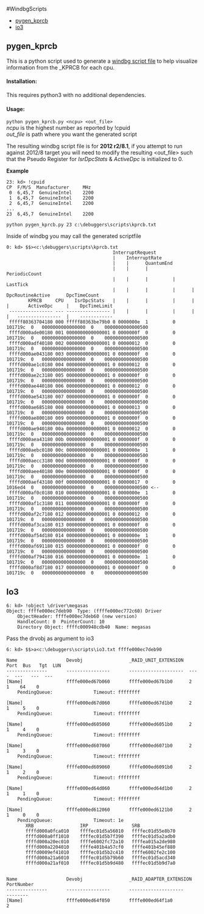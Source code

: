 #WindbgScripts
* [pygen_kprcb](https://github.com/00-eight/Graveyard-Tools/tree/master/WindbgScripts#pygen_kprcb)
* [io3](https://github.com/00-eight/Graveyard-Tools/tree/master/WindbgScripts#io3)

## pygen_kprcb
This is a python script used to generate a [windbg script file](https://docs.microsoft.com/en-us/windows-hardware/drivers/debugger/using-script-files)
 to help visualize information from the _KPRCB for each cpu.   

#### Installation:
This requires python3 with no additional dependencies.

#### Usage:
`python pygen_kprcb.py <ncpu> <out_file>`   
_ncpu_ is the highest number as reported by !cpuid   
*out_file* is path where you want the generated script   
   
The resulting windbg script file is for __2012 r2/8.1__, if you attempt to run against 2012/8 target 
 you will need to modify the resulting <out_file> such that the Pseudo Register for _IsrDpcStats_ & _ActiveDpc_ is initialized to 0.


__Example__ 
```
23: kd> !cpuid
CP  F/M/S  Manufacturer     MHz
 0  6,45,7  GenuineIntel    2200
 1  6,45,7  GenuineIntel    2200
 2  6,45,7  GenuineIntel    2200
...
23  6,45,7  GenuineIntel    2200
```

`python pygen_kprcb.py 23 c:\debuggers\scripts\kprcb.txt`

Inside of windbg you may call the generated scriptfile 
```
0: kd> $$><c:\debuggers\scripts\kprcb.txt
                                       InterruptRequest
                                       |    InterruptRate
                                       |    |      QuantumEnd
                                       |    |      |         PeriodicCount
                                       |    |      |         |      LastTick
                                       |    |      |         |      |     DpcRoutineActive      DpcTimeCount
        KPRCB     CPU    IsrDpcStats   |    |      |         |      |     |       ActiveDpc     |    DpcTimeLimit
 ---------------- --- ---------------- |    |      |         |      |     |   ----------------  |    ------------
 fffff80363704180 000 fffff80363be79b0 0 0000000e  1         0   101719c  0   0000000000000000  0    0000000000000500
 ffffd000ade00180 001 0000000000000001 0 0000000f  0         0   101719c  0   0000000000000000  0    0000000000000500
 ffffd000adf40180 002 0000000000000001 0 00000012  0         0   101719c  0   0000000000000000  0    0000000000000500
 ffffd000ae043180 003 0000000000000001 0 0000000f  0         0   101719c  0   0000000000000000  0    0000000000000500
 ffffd000ae1c0180 004 0000000000000001 0 00000012  0         0   101719c  0   0000000000000000  0    0000000000000500
 ffffd000ae2c3180 005 0000000000000001 0 0000000f  0         0   101719c  0   0000000000000000  0    0000000000000500
 ffffd000ae440180 006 0000000000000001 0 00000012  0         0   101719c  0   0000000000000000  0    0000000000000500
 ffffd000ae543180 007 0000000000000001 0 0000000f  0         0   101719c  0   0000000000000000  0    0000000000000500
 ffffd000ae685180 008 0000000000000001 0 00000013  0         0   101719c  0   0000000000000000  0    0000000000000500
 ffffd000ae800180 009 0000000000000001 0 0000000f  0         0   101719c  0   0000000000000000  0    0000000000000500
 ffffd000ae940180 00a 0000000000000001 0 00000012  0         0   101719c  0   0000000000000000  0    0000000000000500
 ffffd000aea43180 00b 0000000000000001 0 0000000f  0         0   101719c  0   0000000000000000  0    0000000000000500
 ffffd000aebc0180 00c 0000000000000001 0 0000000e  1         0   101719c  0   0000000000000000  0    0000000000000500
 ffffd000aecc3180 00d 0000000000000001 0 0000000f  0         0   101719c  0   0000000000000000  0    0000000000000500
 ffffd000aee40180 00e 0000000000000001 0 0000000f  0         0   101719c  0   0000000000000000  0    0000000000000500
 ffffd000aef43180 00f 0000000000000001 0 00000017  0         0   1016ed4  0   0000000000000000  0    0000000000000500 <--
 ffffd000af0c0180 010 0000000000000001 0 0000000e  1         0   101719c  0   0000000000000000  0    0000000000000500
 ffffd000af1c3180 011 0000000000000001 0 0000000f  0         0   101719c  0   0000000000000000  0    0000000000000500
 ffffd000af2c7180 012 0000000000000001 0 00000012  0         0   101719c  0   0000000000000000  0    0000000000000500
 ffffd000af3ca180 013 0000000000000001 0 0000000f  0         0   101719c  0   0000000000000000  0    0000000000000500
 ffffd000af54d180 014 0000000000000001 0 0000000e  1         0   101719c  0   0000000000000000  0    0000000000000500
 ffffd000af691180 015 0000000000000001 0 0000000f  0         0   101719c  0   0000000000000000  0    0000000000000500
 ffffd000af794180 016 0000000000000001 0 0000000e  1         0   101719c  0   0000000000000000  0    0000000000000500
 ffffd000af8d7180 017 0000000000000001 0 0000000f  0         0   101719c  0   0000000000000000  0    0000000000000500
```

## Io3

```
6: kd> !object \driver\megasas
Object: ffffe000ec7deb90  Type: (ffffe000ec772c60) Driver
    ObjectHeader: ffffe000ec7deb60 (new version)
    HandleCount: 0  PointerCount: 10
    Directory Object: ffffc000948cdb40  Name: megasas
```
Pass the drvobj as argument to io3
```
6: kd> $$>a<c:\debuggers\scripts\io3.txt ffffe000ec7deb90

Name                  Devobj                 _RAID_UNIT_EXTENSION  Port  Bus   Tgt  LUN
---------------       ----------------       --------------------  ----  ---   ---  ---
[Name]                ffffe000ed67b060       ffffe000ed67b1b0      2       1    64    0
	PendingQueue:               Timeout: ffffffff

[Name]                ffffe000ed67d060       ffffe000ed67d1b0      2       1     5    0
	PendingQueue:               Timeout: ffffffff

[Name]                ffffe000ed605060       ffffe000ed6051b0      2       1     4    0
	PendingQueue:               Timeout: ffffffff

[Name]                ffffe000ed607060       ffffe000ed6071b0      2       1     3    0
	PendingQueue:               Timeout: ffffffff

[Name]                ffffe000ed609060       ffffe000ed6091b0      2       1     2    0
	PendingQueue:               Timeout: ffffffff

[Name]                ffffe000ed64d060       ffffe000ed64d1b0      2       1     1    0
	PendingQueue:               Timeout: ffffffff

[Name]                ffffe000ed612060       ffffe000ed6121b0      2       1     0    0
	PendingQueue:               Timeout: 1e
	   XRB                 IRP                SRB
	   ffffd000a0fca010    ffffec01d5a56010   ffffec01d55e8b70
	   ffffd000a0ff1010    ffffec01d5b7f390   ffffec01d5a2adb0
	   ffffd000a20ec010    ffffe6002fc72a10   ffffea015a2de980
	   ffffd000a2204010    ffffe401b4a57cf0   ffffe401b45ef880
	   ffffd0009ef41010    ffffec01d5b2c410   ffffe6002fe2c100
	   ffffd000a21a6010    ffffec01d5b79b60   ffffec01d5acd340
	   ffffd000a21af010    ffffec01d5b9d480   ffffec01d5b9d7a0


Name                  Devobj                 _RAID_ADAPTER_EXTENSION  PortNumber
---------------       ----------------       --------------------     --------
[Name]                ffffe000ed64f050       ffffe000ed64f1a0         2
```